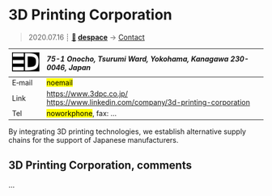 # 3D Printing Corporation
> 2020.07.16 ┊ **[🚀](../index/index.md) [despace](index.md)** → [Contact](contact.md)

|[![](f/contact/3d_printing_corp_logo1_thumb.png)](f/contact/3d_printing_corp_logo1.png)|*75-1 Onocho, Tsurumi Ward, Yokohama, Kanagawa 230-0046, Japan*|
|:--|:--|
|E‑mail| <mark>noemail</mark> |
|Link| <https://www.3dpc.co.jp/><br> <https://www.linkedin.com/company/3d-printing-corporation> |
|Tel| <mark>noworkphone</mark>, fax: … |

By integrating 3D printing technologies, we establish alternative supply chains for the support of Japanese manufacturers.

<p style="page-break-after:always"> </p>

## 3D Printing Corporation, comments

…

